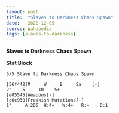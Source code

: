 ```yaml
---
layout: post
title:  "Slaves to Darkness Chaos Spawn"
date:   2020-12-05
source: Wahapedia
tags: [slaves-to-darkness]
---
```


**Slaves to Darkness Chaos Spawn**

**Stat Block**
```
5/5 Slave to Darkness Chaos Spawn
```

```
[56f442]M     W     B     Sa    [-]
2"    5     10    5+    
[e85545]Weapons[-]
[c6c930]Freakish Mutations[-]
1"     A:2D6  H:4+   W:4+   R:-    D:1   
```



